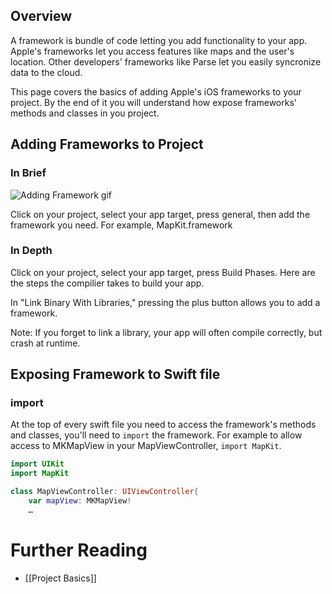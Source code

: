 ## Overview

A framework is bundle of code letting you add functionality to your app. Apple's frameworks let you access features like maps and the user's location. Other developers' frameworks like Parse let you easily syncronize data to the cloud. 

This page covers the basics of adding Apple's iOS frameworks to your project. By the end of it you will understand how expose frameworks' methods and classes in you project. 

## Adding Frameworks to Project

### In Brief

![Adding Framework gif](http://i.imgur.com/goEWO6l.gif)

Click on your project, select your app target, press general, then add the framework you need. For example, MapKit.framework

### In Depth

Click on your project, select your app target, press Build Phases. Here are the steps the compilier takes to build your app. 

In "Link Binary With Libraries," pressing the plus button allows you to add a framework. 

Note: If you forget to link a library, your app will often compile correctly, but crash at runtime. 

## Exposing Framework to Swift file

### import

At the top of every swift file you need to access the framework's methods and classes, you'll need to `import` the framework. For example to allow access to MKMapView in your MapViewController, `import MapKit`.

```Swift
import UIKit
import MapKit

class MapViewController: UIViewController{
    var mapView: MKMapView!
    …
```

# Further Reading

* [[Project Basics]]